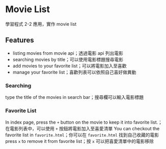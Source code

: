 # Movie List

學習程式 2-2 應用，實作 movie list

## Features

- listing movies from movie api；透過電影 api 列出電影
- searching movies by title；可以使用電影標題搜尋電影
- add movies to your favorite list；可以將電影加入至喜歡
- manage your favorite list；喜歡列表可以依照自己喜好做異動

### Searching

type the title of the movies in search bar；搜尋欄可以輸入電影標題

### Favorite List

In index page, press the `+` button on the movie to keep it into favorite list.；在電影列表中，可以使用 `+` 按鈕將電影加入至喜愛清單
You can checkout the favorite list in `favorite.html`；你可以在 `favorite.html` 找到自己收藏的電影
press `x` to remove it from favorite list；按 `x` 可以把喜愛清單中的電影移除
